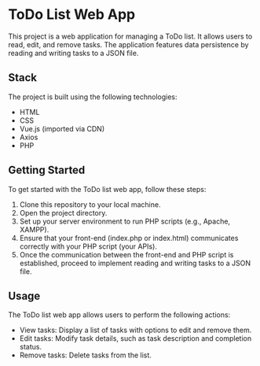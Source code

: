 # ToDo List Web App

This project is a web application for managing a ToDo list. It allows users to read, edit, and remove tasks. The application features data persistence by reading and writing tasks to a JSON file.

## Stack

The project is built using the following technologies:

- HTML
- CSS
- Vue.js (imported via CDN)
- Axios
- PHP

## Getting Started

To get started with the ToDo list web app, follow these steps:

1. Clone this repository to your local machine.
2. Open the project directory.
3. Set up your server environment to run PHP scripts (e.g., Apache, XAMPP).
4. Ensure that your front-end (index.php or index.html) communicates correctly with your PHP script (your APIs).
5. Once the communication between the front-end and PHP script is established, proceed to implement reading and writing tasks to a JSON file.

## Usage

The ToDo list web app allows users to perform the following actions:

- View tasks: Display a list of tasks with options to edit and remove them.
- Edit tasks: Modify task details, such as task description and completion status.
- Remove tasks: Delete tasks from the list.
